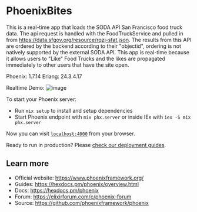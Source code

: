 # PhoenixBites

This is a real-time app that loads the SODA API San Francisco food truck data.
The api request is handled with the FoodTruckService and pulled in from https://data.sfgov.org/resource/rqzj-sfat.json. The results from this API are ordered by the backend according to their "objectid", ordering is not natively supported by the external SODA API.
This app is real-time because it allows users to "Like" Food Trucks and the likes are propagated immediately to other users that have the site open.

Phoenix: 1.7.14
Erlang: 24.3.4.17

Realtime Demo:
![image](https://github.com/user-attachments/assets/890a4794-8253-4d93-ba71-97562208ed74)


To start your Phoenix server:

  * Run `mix setup` to install and setup dependencies
  * Start Phoenix endpoint with `mix phx.server` or inside IEx with `iex -S mix phx.server`

Now you can visit [`localhost:4000`](http://localhost:4000) from your browser.

Ready to run in production? Please [check our deployment guides](https://hexdocs.pm/phoenix/deployment.html).

## Learn more

  * Official website: https://www.phoenixframework.org/
  * Guides: https://hexdocs.pm/phoenix/overview.html
  * Docs: https://hexdocs.pm/phoenix
  * Forum: https://elixirforum.com/c/phoenix-forum
  * Source: https://github.com/phoenixframework/phoenix

